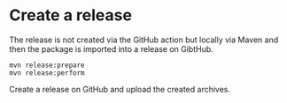 # Create a release

The release is not created via the GitHub action but locally via Maven and then the package is imported into a release on GibtHub.

```
mvn release:prepare
mvn release:perform
```

Create a release on GitHub and upload the created archives. 
